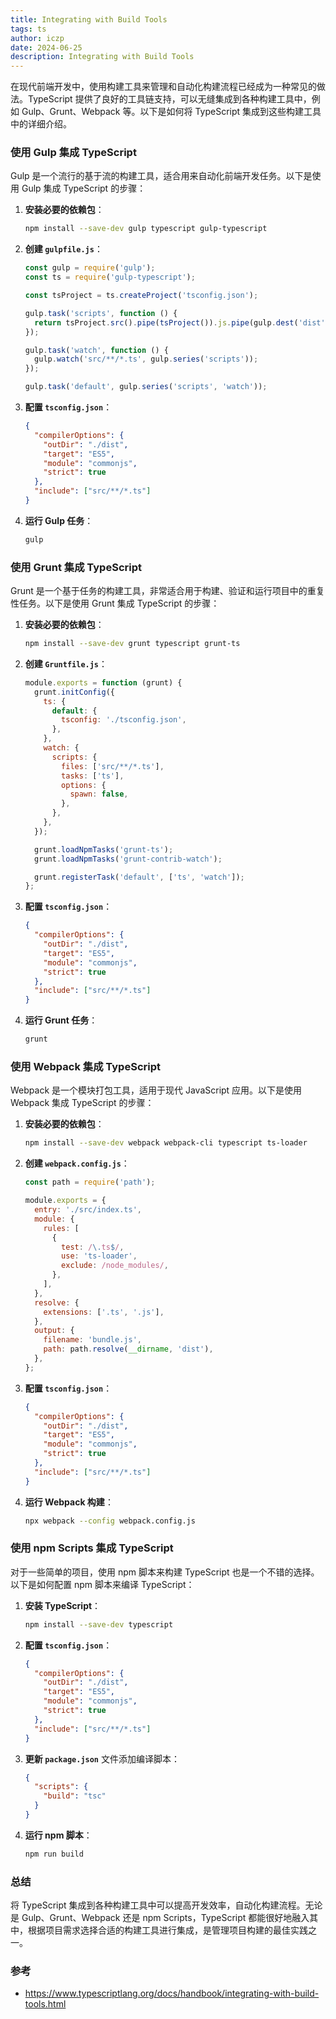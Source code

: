 ```yaml
---
title: Integrating with Build Tools
tags: ts
author: iczp
date: 2024-06-25
description: Integrating with Build Tools
---
```


在现代前端开发中，使用构建工具来管理和自动化构建流程已经成为一种常见的做法。TypeScript 提供了良好的工具链支持，可以无缝集成到各种构建工具中，例如 Gulp、Grunt、Webpack 等。以下是如何将 TypeScript 集成到这些构建工具中的详细介绍。

### 使用 Gulp 集成 TypeScript

Gulp 是一个流行的基于流的构建工具，适合用来自动化前端开发任务。以下是使用 Gulp 集成 TypeScript 的步骤：

1. **安装必要的依赖包**：

   ```bash
   npm install --save-dev gulp typescript gulp-typescript
   ```

2. **创建 `gulpfile.js`**：

   ```javascript
   const gulp = require('gulp');
   const ts = require('gulp-typescript');

   const tsProject = ts.createProject('tsconfig.json');

   gulp.task('scripts', function () {
     return tsProject.src().pipe(tsProject()).js.pipe(gulp.dest('dist'));
   });

   gulp.task('watch', function () {
     gulp.watch('src/**/*.ts', gulp.series('scripts'));
   });

   gulp.task('default', gulp.series('scripts', 'watch'));
   ```

3. **配置 `tsconfig.json`**：

   ```json
   {
     "compilerOptions": {
       "outDir": "./dist",
       "target": "ES5",
       "module": "commonjs",
       "strict": true
     },
     "include": ["src/**/*.ts"]
   }
   ```

4. **运行 Gulp 任务**：

   ```bash
   gulp
   ```

### 使用 Grunt 集成 TypeScript

Grunt 是一个基于任务的构建工具，非常适合用于构建、验证和运行项目中的重复性任务。以下是使用 Grunt 集成 TypeScript 的步骤：

1. **安装必要的依赖包**：

   ```bash
   npm install --save-dev grunt typescript grunt-ts
   ```

2. **创建 `Gruntfile.js`**：

   ```javascript
   module.exports = function (grunt) {
     grunt.initConfig({
       ts: {
         default: {
           tsconfig: './tsconfig.json',
         },
       },
       watch: {
         scripts: {
           files: ['src/**/*.ts'],
           tasks: ['ts'],
           options: {
             spawn: false,
           },
         },
       },
     });

     grunt.loadNpmTasks('grunt-ts');
     grunt.loadNpmTasks('grunt-contrib-watch');

     grunt.registerTask('default', ['ts', 'watch']);
   };
   ```

3. **配置 `tsconfig.json`**：

   ```json
   {
     "compilerOptions": {
       "outDir": "./dist",
       "target": "ES5",
       "module": "commonjs",
       "strict": true
     },
     "include": ["src/**/*.ts"]
   }
   ```

4. **运行 Grunt 任务**：

   ```bash
   grunt
   ```

### 使用 Webpack 集成 TypeScript

Webpack 是一个模块打包工具，适用于现代 JavaScript 应用。以下是使用 Webpack 集成 TypeScript 的步骤：

1. **安装必要的依赖包**：

   ```bash
   npm install --save-dev webpack webpack-cli typescript ts-loader
   ```

2. **创建 `webpack.config.js`**：

   ```javascript
   const path = require('path');

   module.exports = {
     entry: './src/index.ts',
     module: {
       rules: [
         {
           test: /\.ts$/,
           use: 'ts-loader',
           exclude: /node_modules/,
         },
       ],
     },
     resolve: {
       extensions: ['.ts', '.js'],
     },
     output: {
       filename: 'bundle.js',
       path: path.resolve(__dirname, 'dist'),
     },
   };
   ```

3. **配置 `tsconfig.json`**：

   ```json
   {
     "compilerOptions": {
       "outDir": "./dist",
       "target": "ES5",
       "module": "commonjs",
       "strict": true
     },
     "include": ["src/**/*.ts"]
   }
   ```

4. **运行 Webpack 构建**：

   ```bash
   npx webpack --config webpack.config.js
   ```

### 使用 npm Scripts 集成 TypeScript

对于一些简单的项目，使用 npm 脚本来构建 TypeScript 也是一个不错的选择。以下是如何配置 npm 脚本来编译 TypeScript：

1. **安装 TypeScript**：

   ```bash
   npm install --save-dev typescript
   ```

2. **配置 `tsconfig.json`**：

   ```json
   {
     "compilerOptions": {
       "outDir": "./dist",
       "target": "ES5",
       "module": "commonjs",
       "strict": true
     },
     "include": ["src/**/*.ts"]
   }
   ```

3. **更新 `package.json`** 文件添加编译脚本：

   ```json
   {
     "scripts": {
       "build": "tsc"
     }
   }
   ```

4. **运行 npm 脚本**：

   ```bash
   npm run build
   ```

### 总结

将 TypeScript 集成到各种构建工具中可以提高开发效率，自动化构建流程。无论是 Gulp、Grunt、Webpack 还是 npm Scripts，TypeScript 都能很好地融入其中，根据项目需求选择合适的构建工具进行集成，是管理项目构建的最佳实践之一。

### 参考

- https://www.typescriptlang.org/docs/handbook/integrating-with-build-tools.html
